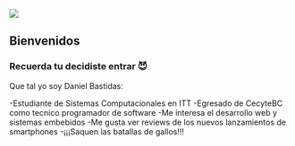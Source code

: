 ![](https://images.cooltext.com/5508554.png)

## Bienvenidos
### Recuerda tu decidiste entrar 😈


Que tal yo soy Daniel Bastidas:

-Estudiante de Sistemas Computacionales en ITT
-Egresado de CecyteBC como tecnico programador de software
-Me interesa el desarrollo web y sistemas embebidos
-Me gusta ver reviews de los nuevos lanzamientos de smartphones
-¡¡¡Saquen las batallas de gallos!!!
